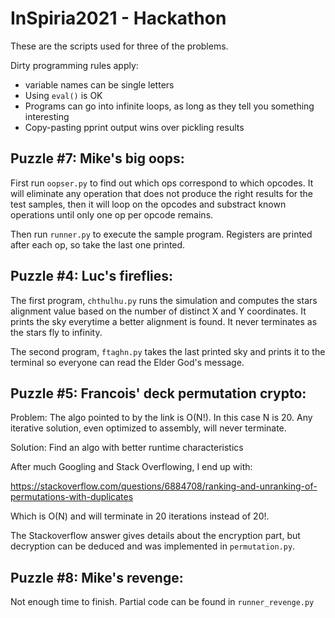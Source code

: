 # InSpiria2021 - Hackathon

These are the scripts used for three of the problems. 

Dirty programming rules apply:
 * variable names can be single letters
 * Using `eval()` is OK
 * Programs can go into infinite loops, as long as they tell you something interesting
 * Copy-pasting pprint output wins over pickling results

 ## Puzzle #7: Mike's big oops:

 First run `oopser.py` to find out which ops correspond to which opcodes. It will eliminate any operation that does not produce the right results for the test samples, then it will loop on the opcodes and substract known operations until only one op per opcode remains.

 Then run `runner.py` to execute the sample program. Registers are printed after each op, so take the last one printed.

 ## Puzzle #4: Luc's fireflies:

 The first program, `chthulhu.py` runs the simulation and computes the stars alignment value based on the number of distinct X and Y coordinates. It prints the sky everytime a better alignment is found. It never terminates as the stars fly to infinity.

 The second program, `ftaghn.py` takes the last printed sky and prints it to the terminal so everyone can read the Elder God's message.

 ## Puzzle #5: Francois' deck permutation crypto:

 Problem: The algo pointed to by the link is O(N!). In this case N is 20. Any iterative solution, even optimized to assembly, will never terminate.
 
 Solution: Find an algo with better runtime characteristics

 After much Googling and Stack Overflowing, I end up with:

 https://stackoverflow.com/questions/6884708/ranking-and-unranking-of-permutations-with-duplicates
 
 Which is O(N) and will terminate in 20 iterations instead of 20!.

 The Stackoverflow answer gives details about the encryption part, but decryption can be deduced and was implemented in `permutation.py`.

## Puzzle #8: Mike's revenge:

Not enough time to finish. Partial code can be found in `runner_revenge.py`